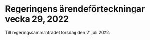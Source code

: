# Regeringens ärendeförteckningar vecka 29, 2022

Till regeringssammanträdet torsdag den 21 juli 2022\.
